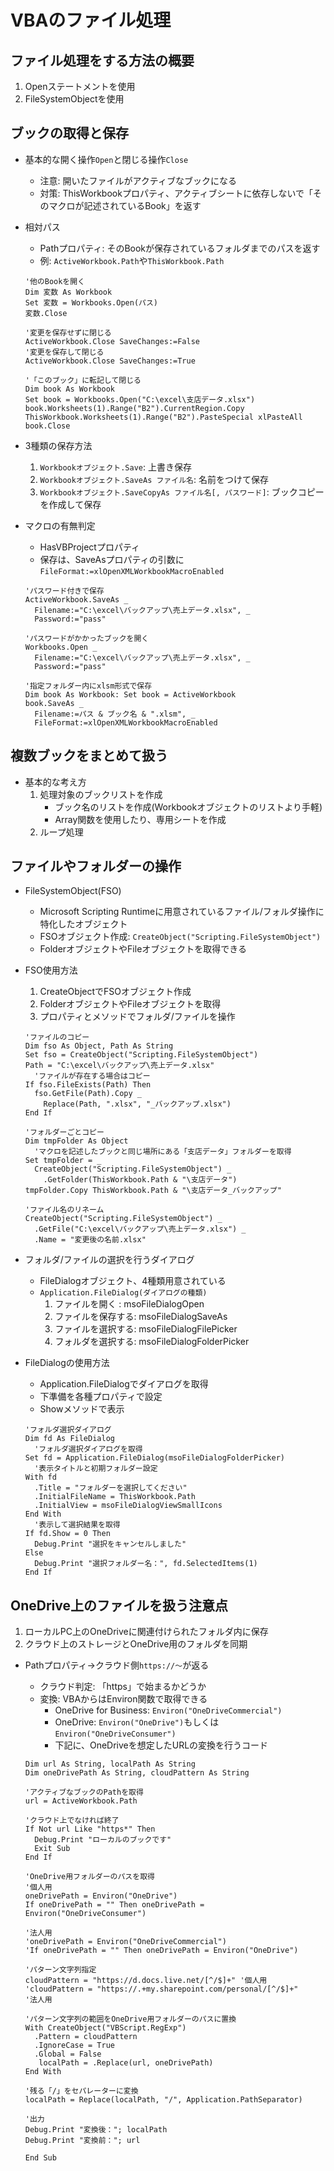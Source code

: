 # VBAのファイル処理

## ファイル処理をする方法の概要

1. Openステートメントを使用
2. FileSystemObjectを使用

## ブックの取得と保存

- 基本的な開く操作`Open`と閉じる操作`Close`
  - 注意: 開いたファイルがアクティブなブックになる
  - 対策: ThisWorkbookプロパティ、アクティブシートに依存しないで「そのマクロが記述されているBook」を返す
- 相対パス
  - Pathプロパティ: そのBookが保存されているフォルダまでのパスを返す
  - 例: `ActiveWorkbook.Path`や`ThisWorkbook.Path`

  ```vba
  '他のBookを開く
  Dim 変数 As Workbook
  Set 変数 = Workbooks.Open(パス)
  変数.Close
  
  '変更を保存せずに閉じる
  ActiveWorkbook.Close SaveChanges:=False
  '変更を保存して閉じる
  ActiveWorkbook.Close SaveChanges:=True
  
  '「このブック」に転記して閉じる
  Dim book As Workbook
  Set book = Workbooks.Open("C:\excel\支店データ.xlsx")
  book.Worksheets(1).Range("B2").CurrentRegion.Copy
  ThisWorkbook.Worksheets(1).Range("B2").PasteSpecial xlPasteAll
  book.Close
  ```

- 3種類の保存方法
  1. `Workbookオブジェクト.Save`: 上書き保存
  2. `Workbookオブジェクト.SaveAs ファイル名`: 名前をつけて保存
  3. `Workbookオブジェクト.SaveCopyAs ファイル名[, パスワード]`: ブックコピーを作成して保存
- マクロの有無判定
  - HasVBProjectプロパティ
  - 保存は、SaveAsプロパティの引数に`FileFormat:=xlOpenXMLWorkbookMacroEnabled`

  ```vba
  'パスワード付きで保存
  ActiveWorkbook.SaveAs _
    Filename:="C:\excel\バックアップ\売上データ.xlsx", _
    Password:="pass"

  'パスワードがかかったブックを開く
  Workbooks.Open _
    Filename:="C:\excel\バックアップ\売上データ.xlsx", _
    Password:="pass"
    
  '指定フォルダー内にxlsm形式で保存
  Dim book As Workbook: Set book = ActiveWorkbook
  book.SaveAs _
    Filename:=パス & ブック名 & ".xlsm", _
    FileFormat:=xlOpenXMLWorkbookMacroEnabled
  ```

## 複数ブックをまとめて扱う

- 基本的な考え方
  1. 処理対象のブックリストを作成
     - ブック名のリストを作成(Workbookオブジェクトのリストより手軽)
     - Array関数を使用したり、専用シートを作成
  2. ループ処理

## ファイルやフォルダーの操作

- FileSystemObject(FSO)
  - Microsoft Scripting Runtimeに用意されているファイル/フォルダ操作に特化したオブジェクト
  - FSOオブジェクト作成: `CreateObject("Scripting.FileSystemObject")`
  - FolderオブジェクトやFileオブジェクトを取得できる
- FSO使用方法
  1. CreateObjectでFSOオブジェクト作成
  2. FolderオブジェクトやFileオブジェクトを取得
  3. プロパティとメソッドでフォルダ/ファイルを操作

  ```vba
  'ファイルのコピー
  Dim fso As Object, Path As String
  Set fso = CreateObject("Scripting.FileSystemObject")
  Path = "C:\excel\バックアップ\売上データ.xlsx"
    'ファイルが存在する場合はコピー
  If fso.FileExists(Path) Then
    fso.GetFile(Path).Copy _
      Replace(Path, ".xlsx", "_バックアップ.xlsx")
  End If

  'フォルダーごとコピー
  Dim tmpFolder As Object
    'マクロを記述したブックと同じ場所にある「支店データ」フォルダーを取得
  Set tmpFolder = _
    CreateObject("Scripting.FileSystemObject") _
      .GetFolder(ThisWorkbook.Path & "\支店データ")
  tmpFolder.Copy ThisWorkbook.Path & "\支店データ_バックアップ"

  'ファイル名のリネーム
  CreateObject("Scripting.FileSystemObject") _
    .GetFile("C:\excel\バックアップ\売上データ.xlsx") _
    .Name = "変更後の名前.xlsx"
  ```

- フォルダ/ファイルの選択を行うダイアログ
  - FileDialogオブジェクト、4種類用意されている
  - `Application.FileDialog(ダイアログの種類)`
    1. ファイルを開く    : msoFileDialogOpen
    2. ファイルを保存する: msoFileDialogSaveAs
    3. ファイルを選択する: msoFileDialogFilePicker
    4. フォルダを選択する: msoFileDialogFolderPicker
- FileDialogの使用方法
  - Application.FileDialogでダイアログを取得
  - 下準備を各種プロパティで設定
  - Showメソッドで表示

  ```vba
  'フォルダ選択ダイアログ
  Dim fd As FileDialog
    'フォルダ選択ダイアログを取得
  Set fd = Application.FileDialog(msoFileDialogFolderPicker)
    '表示タイトルと初期フォルダー設定
  With fd
    .Title = "フォルダーを選択してください"
    .InitialFileName = ThisWorkbook.Path
    .InitialView = msoFileDialogViewSmallIcons
  End With
    '表示して選択結果を取得
  If fd.Show = 0 Then
    Debug.Print "選択をキャンセルしました"
  Else
    Debug.Print "選択フォルダー名：", fd.SelectedItems(1)
  End If
  ```

## OneDrive上のファイルを扱う注意点

1. ローカルPC上のOneDriveに関連付けられたフォルダ内に保存
2. クラウド上のストレージとOneDrive用のフォルダを同期

- Pathプロパティ→クラウド側`https://～`が返る
  - クラウド判定: 「https」で始まるかどうか
  - 変換: VBAからはEnviron関数で取得できる
    - OneDrive for Business: `Environ("OneDriveCommercial")`
    - OneDrive: `Environ("OneDrive")`もしくは`Environ("OneDriveConsumer")`
    - 下記に、OneDriveを想定したURLの変換を行うコード

  ```vba
  Dim url As String, localPath As String
  Dim oneDrivePath As String, cloudPattern As String

  'アクティブなブックのPathを取得
  url = ActiveWorkbook.Path

  'クラウド上でなければ終了
  If Not url Like "https*" Then
    Debug.Print "ローカルのブックです"
    Exit Sub
  End If

  'OneDrive用フォルダーのパスを取得
  '個人用
  oneDrivePath = Environ("OneDrive")
  If oneDrivePath = "" Then oneDrivePath = Environ("OneDriveConsumer")

  '法人用
  'oneDrivePath = Environ("OneDriveCommercial")
  'If oneDrivePath = "" Then oneDrivePath = Environ("OneDrive")

  'パターン文字列指定
  cloudPattern = "https://d.docs.live.net/[^/$]+" '個人用
  'cloudPattern = "https://.+my.sharepoint.com/personal/[^/$]+"     '法人用

  'パターン文字列の範囲をOneDrive用フォルダーのパスに置換
  With CreateObject("VBScript.RegExp")
    .Pattern = cloudPattern
    .IgnoreCase = True
    .Global = False
     localPath = .Replace(url, oneDrivePath)
  End With

  '残る「/」をセパレーターに変換
  localPath = Replace(localPath, "/", Application.PathSeparator)

  '出力
  Debug.Print "変換後："; localPath
  Debug.Print "変換前："; url

  End Sub
  ```
